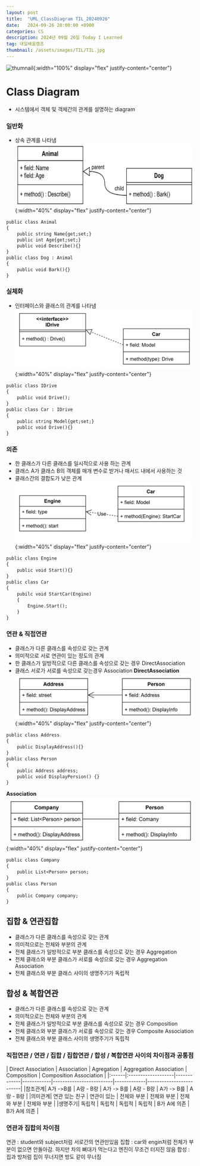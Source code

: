 ```yaml
---
layout: post
title:  "UML_ClassDiagram TIL_20240926"
date:   2024-09-26 20:00:00 +0900
categories: CS
description: 2024년 09월 26일 Today I Learned
tag: 내일배움캠프
thumbnail: /assets/images/TIL/TIL.jpg
---
```


![thumnail]({{page.tilthumbnail}}){:width="100%" display="flex" justify-content="center"}


# Class Diagram
- 시스템에서 객체 및 객체간의 관계를 설명하는 diagram   
### 일반화
- 상속 관계를 나타냄  
![generalization](/assets/images/20240926til/Generalization.jpg){:width="40%" display="flex" justify-content="center"}
```
public class Animal
{
	public string Name{get;set;}
	public int Age{get;set;}
	public void Describe(){}
}
public class Dog : Animal
{
	public void Bark(){}
}
```

### 실체화
- 인터페이스와 클래스의 관계를 나타냄  
![Realization](/assets/images/20240926til/Realization.jpg){:width="40%" display="flex" justify-content="center"}
```
public class IDrive
{
	public void Drive();
}
public class Car : IDrive
{
	public string Model{get;set;}
	public void Drive(){}
}
```

### 의존
- 한 클래스가 다른 클래스를 일시적으로 사용 하는 관계
- 클래스 A가 클래스 B의 객체를 매개 변수로 받거나 매서드 내에서 사용하는 것
- 클래스간의 결합도가 낮은 관계  
![Dependency](/assets/images/20240926til/Dependency.jpg){:width="40%" display="flex" justify-content="center"}

```
public class Engine
{
	public void Start(){}
}
public class Car
{
	pubilc void StartCar(Engine)
	{
		Engine.Start();
	}
}
```

### 연관 & 직접연관
- 클래스가 다른 클래스를 속성으로 갖는 관계
- 의미적으로 서로 연관이 있는 정도의 관계
- 한 클래스가 일방적으로 다른 클래스를 속성으로 갖는 경우 DirectAssociation
- 클래스 서로가 서로를 속성으로 갖는경우 Association
**DirectAssociation**  
![DirectAssociation](/assets/images/20240926til/DirectAssociation.jpg){:width="40%" display="flex" justify-content="center"}  
```
public class Address
{
	public DisplayAddress(){}
}
public class Person
{
	public Address address;
	public void DisplayPersion() {}
}
```      
**Association**  
![Association](/assets/images/20240926til/Association.jpg){:width="40%" display="flex" justify-content="center"}  
```
public class Company
{
	public List<Person> person;
}
public class Person
{
	public Company company;
}
```

## 집합 & 연관집합
- 클래스가 다른 클래스를 속성으로 갖는 관계
- 의미적으로는 전체와 부분의 관계
- 전체 클래스가 일방적으로 부분 클래스를 속성으로 갖는 경우 Aggregation
- 전체 클래스와 부분 클래스가 서로를 속성으로 갖는 경우 Aggregation Association
- 전체 클래스와 부분 클래스 사이의 생명주기가 독립적

## 합성 & 복합연관
- 클래스가 다른 클래스를 속성으로 갖는 관계
- 의미적으로는 전체와 부분의 관계
- 전체 클래스가 일방적으로 부분 클래스를 속성으로 갖는 경우 Composition
- 전체 클래스와 부분 클래스가 서로를 속성으로 갖는 경우 Composite Association
- 전체 클래스와 부분 클래스 사이의 생명주기가 독립적

### 직접연관 / 연관 / 집합 / 집합연관 / 합성 / 복합연관 사이의 차이점과 공통점
| Direct Association | Association | Agregation | Aggregation Association | Composition | Composition Association |
|:------|:-------------------|-------------|------------|-------------------------|-------------|-------------------------|
|참조관계| A가 ->B를          | A랑 - B랑   | A가 -> B를  | A랑 - B랑               | A가 -> B를  | A랑 - B랑                |
|의미관계| 연관 있는 친구      | 연관이 있는  | 전체와 부분 | 전체와 부분             | 전체와 부분  | 전체와 부분               |
|생명주기| 독립적             | 독립적      | 독립적       | 독립적                  | B가 A에 의존 | B가 A에 의존             |

### 연관과 집합의 차이점
연관 : student와 subject처럼 서로간의 연관만있음
집합 : car와 engin처럼 전체가 부분이 없으면 안돌아감. 하지만 차의 뼈대가 먹는다고 엔진이 무조건 터지진 않음
합성 : 집과 방처럼 집이 무너지면 방도 같이 무너짐